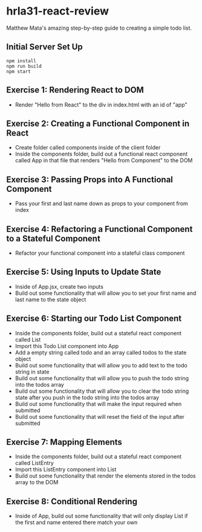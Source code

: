 # hrla31-react-review

Matthew Mata's amazing step-by-step guide to creating a simple todo list.

## Initial Server Set Up

```
npm install
npm run build
npm start
```

## Exercise 1: Rendering React to DOM

* Render "Hello from React" to the div in index.html with an id of "app"

## Exercise 2: Creating a Functional Component in React

* Create folder called components inside of the client folder
* Inside the components folder, build out a functional react component called App in that file that renders "Hello from Component" to the DOM

## Exercise 3: Passing Props into A Functional Component

* Pass your first and last name down as props to your component from index

## Exercise 4: Refactoring a Functional Component to a Stateful Component

* Refactor your functional component into a stateful class component

## Exercise 5: Using Inputs to Update State

* Inside of App.jsx, create two inputs
* Build out some functionality that will allow you to set your first name and last name to the state object

## Exercise 6: Starting our Todo List Component

* Inside the components folder, build out a stateful react component called List
* Import this Todo List component into App
* Add a empty string called todo and an array called todos to the state object
* Build out some functionality that will allow you to add text to the todo string in state
* Build out some functionality that will allow you to push the todo string into the todos array
* Build out some functionality that will allow you to clear the todo string state after you push in the todo string into the todos array
* Build out some functionality that will make the input required when submitted 
* Build out some functionality that will reset the field of the input after submitted

## Exercise 7: Mapping Elements

* Inside the components folder, build out a stateful react component called ListEntry
* Import this ListEntry component into List
* Build out some functionality that render the elements stored in the todos array to the DOM

## Exercise 8: Conditional Rendering

* Inside of App, build out some functionality that will only display List if the first and name entered there match your own